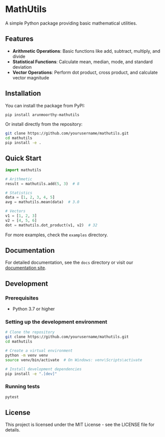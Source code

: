 # MathUtils

A simple Python package providing basic mathematical utilities.

## Features

- **Arithmetic Operations**: Basic functions like add, subtract, multiply, and divide
- **Statistical Functions**: Calculate mean, median, mode, and standard deviation
- **Vector Operations**: Perform dot product, cross product, and calculate vector magnitude

## Installation

You can install the package from PyPI:

```bash
pip install arunmoorthy-mathutils
```

Or install directly from the repository:

```bash
git clone https://github.com/yourusername/mathutils.git
cd mathutils
pip install -e .
```

## Quick Start

```python
import mathutils

# Arithmetic
result = mathutils.add(5, 3)  # 8

# Statistics
data = [1, 2, 3, 4, 5]
avg = mathutils.mean(data)  # 3.0

# Vectors
v1 = [1, 2, 3]
v2 = [4, 5, 6]
dot = mathutils.dot_product(v1, v2)  # 32
```

For more examples, check the `examples` directory.

## Documentation

For detailed documentation, see the `docs` directory or visit our [documentation site](https://example.com/mathutils-docs).

## Development

### Prerequisites

- Python 3.7 or higher

### Setting up the development environment

```bash
# Clone the repository
git clone https://github.com/yourusername/mathutils.git
cd mathutils

# Create a virtual environment
python -m venv venv
source venv/bin/activate  # On Windows: venv\Scripts\activate

# Install development dependencies
pip install -e ".[dev]"
```

### Running tests

```bash
pytest
```

## License

This project is licensed under the MIT License - see the LICENSE file for details. 